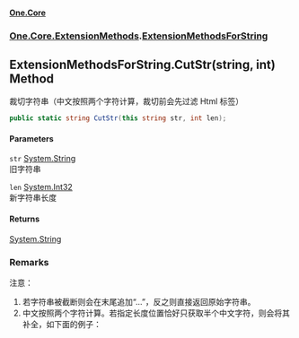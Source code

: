 #### [One.Core](index.md 'index')
### [One.Core.ExtensionMethods](One_Core_ExtensionMethods.md 'One.Core.ExtensionMethods').[ExtensionMethodsForString](One_Core_ExtensionMethods_ExtensionMethodsForString.md 'One.Core.ExtensionMethods.ExtensionMethodsForString')
## ExtensionMethodsForString.CutStr(string, int) Method
裁切字符串（中文按照两个字符计算，裁切前会先过滤 Html 标签） 
```csharp
public static string CutStr(this string str, int len);
```
#### Parameters
<a name='One_Core_ExtensionMethods_ExtensionMethodsForString_CutStr(string_int)_str'></a>
`str` [System.String](https://docs.microsoft.com/en-us/dotnet/api/System.String 'System.String')  
旧字符串 
  
<a name='One_Core_ExtensionMethods_ExtensionMethodsForString_CutStr(string_int)_len'></a>
`len` [System.Int32](https://docs.microsoft.com/en-us/dotnet/api/System.Int32 'System.Int32')  
新字符串长度 
  
#### Returns
[System.String](https://docs.microsoft.com/en-us/dotnet/api/System.String 'System.String')  
### Remarks


注意： <ol>
  <li> 若字符串被截断则会在末尾追加“...”，反之则直接返回原始字符串。 </li>
  <li> 中文按照两个字符计算。若指定长度位置恰好只获取半个中文字符，则会将其补全，如下面的例子： <br /><code><![CDATA[
            string str = "感谢使用uoLib模块。";
            string A = CutStr(str,4);   // A = "感谢..."
            string B = CutStr(str,5);   // B = "感谢使..."
            ]]></code></li>
</ol>
